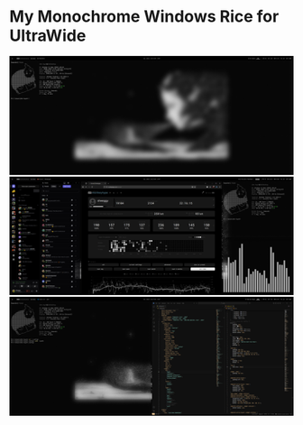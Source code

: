 # My Monochrome Windows Rice for UltraWide

![Preview](./Screenshots/Full%20Screen%20Terminal%20Photo.png)
![Preview](./Screenshots/Media%20Browsing.png)
![Preview](./Screenshots/Terminal%20+%20VsCode.png)
